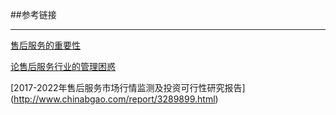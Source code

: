 ##参考链接
___
[售后服务的重要性](http://www.360doc.com/content/14/0317/06/13379545_361182671.shtml)

[论售后服务行业的管理困惑](https://wenku.baidu.com/view/2f24025b3b3567ec102d8a73.html)

[2017-2022年售后服务市场行情监测及投资可行性研究报告]
(http://www.chinabgao.com/report/3289899.html)